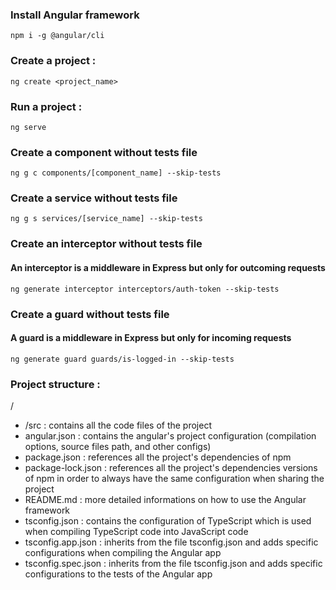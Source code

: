 ### Install Angular framework

```
npm i -g @angular/cli
```

### Create a project :

```
ng create <project_name>
```

### Run a project :

```
ng serve
```

### Create a component without tests file

```
ng g c components/[component_name] --skip-tests
```

### Create a service without tests file

```
ng g s services/[service_name] --skip-tests
```

### Create an interceptor without tests file

#### An interceptor is a middleware in Express but only for outcoming requests

```
ng generate interceptor interceptors/auth-token --skip-tests
```

### Create a guard without tests file

#### A guard is a middleware in Express but only for incoming requests

```
ng generate guard guards/is-logged-in --skip-tests
```

### Project structure :

/
- /src : contains all the code files of the project
- angular.json : contains the angular's project configuration (compilation options, source files path, and other configs)
- package.json : references all the project's dependencies of npm
- package-lock.json : references all the project's dependencies versions of npm in order to always have the same configuration when sharing the project
- README.md : more detailed informations on how to use the Angular framework
- tsconfig.json : contains the configuration of TypeScript which is used when compiling TypeScript code into JavaScript code
- tsconfig.app.json : inherits from the file tsconfig.json and adds specific configurations when compiling the Angular app
- tsconfig.spec.json : inherits from the file tsconfig.json and adds specific configurations to the tests of the Angular app